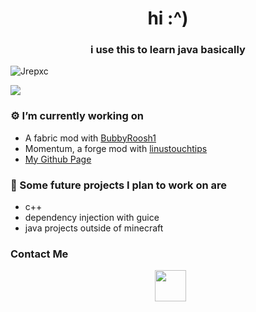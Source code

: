 <h1 align="center">hi :^) </h1>
<h3 align="center">i use this to learn java basically</h3>
<p align="left"> <img src="https://komarev.com/ghpvc/?username=Jrepxc" alt="Jrepxc" /> </p>



<img align="center" src="https://github-readme-stats.vercel.app/api/?username=Jrepxc&count_private=true&include_all_commits&theme=gruvbox" />

### ⚙️ I’m currently working on
  - A fabric mod with [BubbyRoosh1](https://github.com/BubbyRoosh1)
  - Momentum, a forge mod with [linustouchtips](https://github.com/linustouchtips)
  - [My Github Page](https://jrepxc.github.io) 


### 🚀 Some future projects I plan to work on are
  - c++
  - dependency injection with guice
  - java projects outside of minecraft

<h3> Contact Me </h3>

<p align="center">
&nbsp; <a href="https://www.instagram.com/jrepxc/" target="_blank" rel="noopener noreferrer"><img src="https://img.icons8.com/plasticine/100/000000/instagram-new.png" width="50" /></a>  
</p>

